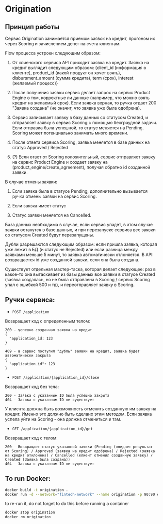 # Origination

## Принцип работы

Сервис Origination занимается приемом заявок на кредит, прогоном их через Scoring и зачислением денег на счета клиентам.

Flow процесса устроен следующим образом:

1. От клиенского сервиса API приходит заявка на кредит.
    Заявка на кредит выглядит следующим образом: {client_id (информация о клиенте), product_id (какой продукт он хочет взять), disbursment_amount (сумма кредита), term (срок), interest (желаемый процесс)}

2. После получения заявки сервис делает запрос на сервис Product Engine о том, корректные ли данные (например, что можно взять кредит на желаемый срок). Если заявка верная, то ручка отдает 200 "Заявка создана" (не значит, что заявка уже была одобрена).

3. Сервис записывает заявку в базу данных со статусом Created, и отправляет заявку в сервис Scoring с помощью бекграудной задачи. Если отправка была успешной, то статус меняется на Pending. Scoring может потенциально занимать много времени. 

4. После ответа сервиса Scoring, заявка меняется в базе данных на статус Approved / Rejected

5. (?) Если ответ от Scoring положительный, сервис отправляет заявку на сервис Product Engine и создает заявку на  (product_engine/create_agreement), получая обратно id созданной заявки.

В случае отмены заявки:

1. Если заявка была в статусе Pending, дополнительно вызывается ручка отмены заявки на сервис Scoring.

2. Если заявка имеет статус 

3. Статус заявки меняется на Cancelled.

База данных необходима в случае, если сервис упадет, в этом случае заявки останутся в базе данных, и при перезапуске сервиса все заявки со статусом Created будут перезапущены.

Дубли разрешаются следующим образом: если пришла заявка, которая уже лежит в БД (и статус не Rejected) или если разница между заявками меньше 5 минут, то заявка автоматически отлоняется. В API возвращается id уже созданной заявки, если она была создана.

Существует отдельная мастер-таска, которая делает следующее: раз в какое-то она вытаскивает из базы данных все заявки в статусе Created (заявка создалась, но не была отправлена в Scoring / сервис Scoring упал с ошибкой 500 и тд), и переотправляет заявку в Scoring. 

## Ручки сервиса:

- `POST /application`

Возвращает код с определенным телом:
```
200 - успешно созданная заявка на кредит
{
  "application_id: 123
}

409 - в сервис поступил "дубль" заявки на кредит, заявка будет автоматически закрыта
{
  "application_id": 123
}
```

- `POST /application/{application_id}/close`

Возвращает код без тела:
```
200 - Заявка с указанным ID была успешно закрыта
404 - Заявка с указанным ID не существует
```
У клиента должна быть возможность отменить созданную им заявку на кредит. Именно это должно быть сделано этим методом. Если заявка успела уйти на Scoring - она должна отмениться и там.

- `GET /application/{application_id}/get`

Возвращает код с телом:
```
200 - Возвращает статус указанной заявки (Pending (ожидает результат от Scoring) / Approved (заявка на кредит одобрена) / Rejected (заявка на кредит отклонена) / Cancelled (клиент отменил созданную заявку) / Created (Заявка была создана))
404 - Заявка с указанным ID не существует
```

## To run Docker:

```bash
docker build -t origination .
docker run -d --network="fintech-network" --name origination -p 90:90 origination
```

to re-run it, do not forget to do this before running a container
```bash
docker stop origination
docker rm origination 
```
